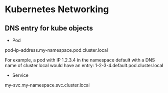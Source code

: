 # Kubernetes Networking

## DNS entry for kube objects

* Pod

pod-ip-address.my-namespace.pod.cluster.local

For example, a pod with IP 1.2.3.4 in the namespace default with a DNS name of cluster.local would have an entry: 1-2-3-4.default.pod.cluster.local

* Service

my-svc.my-namespace.svc.cluster.local

